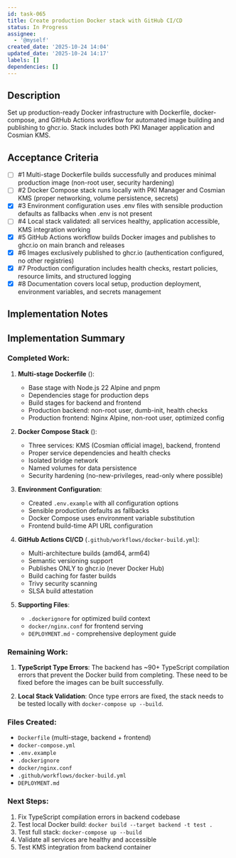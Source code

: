 ```yaml
---
id: task-065
title: Create production Docker stack with GitHub CI/CD
status: In Progress
assignee:
  - '@myself'
created_date: '2025-10-24 14:04'
updated_date: '2025-10-24 14:17'
labels: []
dependencies: []
---
```


## Description

<!-- SECTION:DESCRIPTION:BEGIN -->
Set up production-ready Docker infrastructure with Dockerfile, docker-compose, and GitHub Actions workflow for automated image building and publishing to ghcr.io. Stack includes both PKI Manager application and Cosmian KMS.
<!-- SECTION:DESCRIPTION:END -->

## Acceptance Criteria
<!-- AC:BEGIN -->
- [ ] #1 Multi-stage Dockerfile builds successfully and produces minimal production image (non-root user, security hardening)
- [ ] #2 Docker Compose stack runs locally with PKI Manager and Cosmian KMS (proper networking, volume persistence, secrets)
- [x] #3 Environment configuration uses .env files with sensible production defaults as fallbacks when .env is not present
- [ ] #4 Local stack validated: all services healthy, application accessible, KMS integration working
- [x] #5 GitHub Actions workflow builds Docker images and publishes to ghcr.io on main branch and releases
- [x] #6 Images exclusively published to ghcr.io (authentication configured, no other registries)
- [x] #7 Production configuration includes health checks, restart policies, resource limits, and structured logging
- [x] #8 Documentation covers local setup, production deployment, environment variables, and secrets management
<!-- AC:END -->

## Implementation Notes

<!-- SECTION:NOTES:BEGIN -->
## Implementation Summary

### Completed Work:

1. **Multi-stage Dockerfile** ():
   - Base stage with Node.js 22 Alpine and pnpm
   - Dependencies stage for production deps
   - Build stages for backend and frontend
   - Production backend: non-root user, dumb-init, health checks
   - Production frontend: Nginx Alpine, non-root user, optimized config

2. **Docker Compose Stack** ():
   - Three services: KMS (Cosmian official image), backend, frontend
   - Proper service dependencies and health checks
   - Isolated bridge network
   - Named volumes for data persistence
   - Security hardening (no-new-privileges, read-only where possible)

3. **Environment Configuration**:
   - Created `.env.example` with all configuration options
   - Sensible production defaults as fallbacks
   - Docker Compose uses environment variable substitution
   - Frontend build-time API URL configuration

4. **GitHub Actions CI/CD** (`.github/workflows/docker-build.yml`):
   - Multi-architecture builds (amd64, arm64)
   - Semantic versioning support
   - Publishes ONLY to ghcr.io (never Docker Hub)
   - Build caching for faster builds
   - Trivy security scanning
   - SLSA build attestation

5. **Supporting Files**:
   - `.dockerignore` for optimized build context
   - `docker/nginx.conf` for frontend serving
   - `DEPLOYMENT.md` - comprehensive deployment guide

### Remaining Work:

1. **TypeScript Type Errors**: The backend has ~90+ TypeScript compilation errors that prevent the Docker build from completing. These need to be fixed before the images can be built successfully.

2. **Local Stack Validation**: Once type errors are fixed, the stack needs to be tested locally with `docker-compose up --build`.

### Files Created:
- `Dockerfile` (multi-stage, backend + frontend)
- `docker-compose.yml`
- `.env.example`
- `.dockerignore`
- `docker/nginx.conf`
- `.github/workflows/docker-build.yml`
- `DEPLOYMENT.md`

### Next Steps:
1. Fix TypeScript compilation errors in backend codebase
2. Test local Docker build: `docker build --target backend -t test .`
3. Test full stack: `docker-compose up --build`
4. Validate all services are healthy and accessible
5. Test KMS integration from backend container
<!-- SECTION:NOTES:END -->

